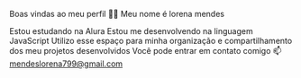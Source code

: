 Boas vindas ao meu perfil 💙💙
Meu nome é lorena mendes

Estou estudando na Alura
Estou me desenvolvendo na linguagem JavaScript
Utilizo esse espaço para minha organização e compartilhamento dos meu projetos desenvolvidos
Você pode entrar em contato comigo 📫
mendeslorena799@gmail.com
